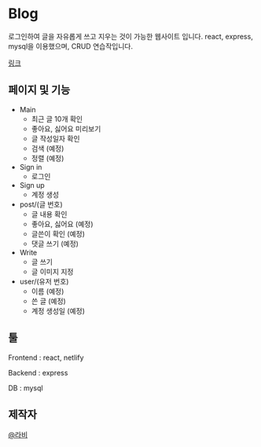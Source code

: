 # Blog
로그인하여 글을 자유롭게 쓰고 지우는 것이 가능한 웹사이트 입니다.
react, express, mysql을 이용했으며, CRUD 연습작입니다.

[링크](https://lavi-blog.netlify.app/)

## 페이지 및 기능
- Main
  - 최근 글 10개 확인
  - 좋아요, 싫어요 미리보기
  - 글 작성일자 확인
  - 검색 (예정)
  - 정렬 (예정)
- Sign in
  - 로그인
- Sign up
  - 계정 생성
- post/(글 번호)
  - 글 내용 확인
  - 좋아요, 싫어요 (예정)
  - 글쓴이 확인 (예정)
  - 댓글 쓰기 (예정)
- Write
  - 글 쓰기
  - 글 이미지 지정
- user/(유저 번호)
  - 이름 (예정)
  - 쓴 글 (예정)
  - 계정 생성일 (예정)

## 툴
Frontend : react, netlify

Backend : express

DB : mysql

## 제작자
[@라비](https://github.com/lavi27)
